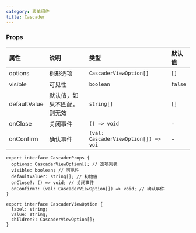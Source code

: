 ```yaml
---
category: 表单组件
title: Cascader
---
```


### Props

| 属性 | 说明 | 类型 | 默认值 |
| :-  | :- | :- | :- |
| options | 树形选项 | `CascaderViewOption[]` | `[]` |
| visible | 可见性 | `boolean` | `false` |
| defaultValue | 默认值，如果不匹配，则无效 | `string[]` | `[]` |
| onClose | 关闭事件 | `() => void` | - |
| onConfirm | 确认事件 | `(val: CascaderViewOption[]) => voi` | - |

```tsx
export interface CascaderProps {
  options: CascaderViewOption[]; // 选项列表
  visible: boolean; // 可见性
  defaultValue?: string[]; // 初始值
  onClose?: () => void; // 关闭事件
  onConfirm?: (val: CascaderViewOption[]) => void; // 确认事件
}

export interface CascaderViewOption {
  label: string;
  value: string;
  children?: CascaderViewOption[];
}
```